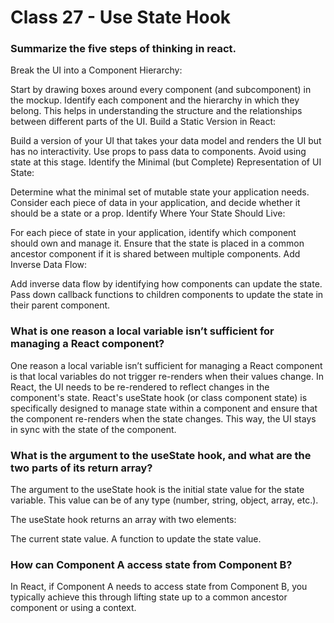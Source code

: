 # Class 27 - Use State Hook

### Summarize the five steps of thinking in react.

Break the UI into a Component Hierarchy:

Start by drawing boxes around every component (and subcomponent) in the mockup.
Identify each component and the hierarchy in which they belong. This helps in understanding the structure and the relationships between different parts of the UI.
Build a Static Version in React:

Build a version of your UI that takes your data model and renders the UI but has no interactivity.
Use props to pass data to components. Avoid using state at this stage.
Identify the Minimal (but Complete) Representation of UI State:

Determine what the minimal set of mutable state your application needs.
Consider each piece of data in your application, and decide whether it should be a state or a prop.
Identify Where Your State Should Live:

For each piece of state in your application, identify which component should own and manage it.
Ensure that the state is placed in a common ancestor component if it is shared between multiple components.
Add Inverse Data Flow:

Add inverse data flow by identifying how components can update the state.
Pass down callback functions to children components to update the state in their parent component.

### What is one reason a local variable isn’t sufficient for managing a React component?
One reason a local variable isn’t sufficient for managing a React component is that local variables do not trigger re-renders when their values change. In React, the UI needs to be re-rendered to reflect changes in the component's state. React's useState hook (or class component state) is specifically designed to manage state within a component and ensure that the component re-renders when the state changes. This way, the UI stays in sync with the state of the component.

### What is the argument to the useState hook, and what are the two parts of its return array?
The argument to the useState hook is the initial state value for the state variable. This value can be of any type (number, string, object, array, etc.).

The useState hook returns an array with two elements:

The current state value.
A function to update the state value.

### How can Component A access state from Component B?
In React, if Component A needs to access state from Component B, you typically achieve this through lifting state up to a common ancestor component or using a context.

### 
